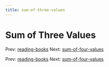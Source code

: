 ```yaml
---
title: sum-of-three-values
---
```




# Sum of Three Values

Prev: [reading-books](reading-books.md) Next:
[sum-of-four-values](sum-of-four-values.md)

Prev: [reading-books](reading-books.md) Next:
[sum-of-four-values](sum-of-four-values.md)
